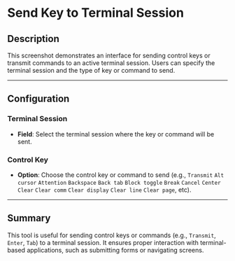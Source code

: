 # Send Key to Terminal Session

## Description

This screenshot demonstrates an interface for sending control keys or transmit commands to an active terminal session. Users can specify the terminal session and the type of key or command to send.

---

## Configuration

### Terminal Session

- **Field**: Select the terminal session where the key or command will be sent.

### Control Key

- **Option**: Choose the control key or command to send (e.g., `Transmit`
`Alt cursor`
`Attention`
`Backspace`
`Back tab`
`Block toggle`
`Break`
`Cancel`
`Center`
`Clear`
`Clear comm`
`Clear display`
`Clear line`
`Clear page`, etc).

---

## Summary

This tool is useful for sending control keys or commands (e.g., `Transmit`, `Enter`, `Tab`) to a terminal session. It ensures proper interaction with terminal-based applications, such as submitting forms or navigating screens.
